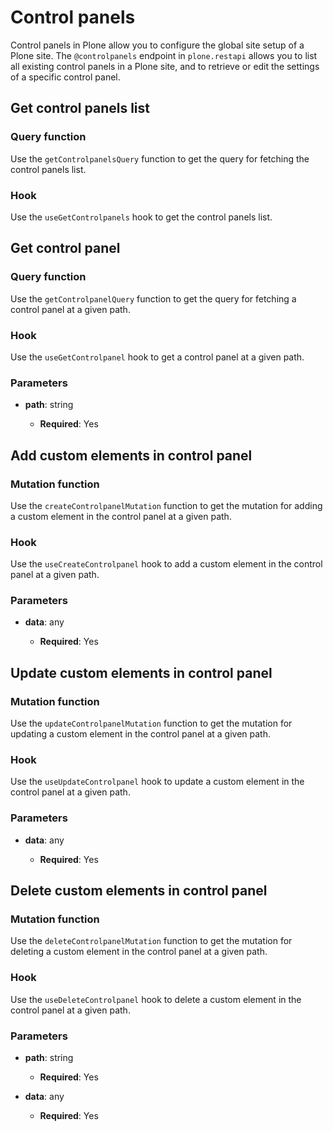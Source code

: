 # Control panels

Control panels in Plone allow you to configure the global site setup of a Plone site.
The `@controlpanels` endpoint in `plone.restapi` allows you to list all existing control panels in a Plone site, and to retrieve or edit the settings of a specific control panel.

## Get control panels list

### Query function

Use the `getControlpanelsQuery` function to get the query for fetching the control panels list.

### Hook

Use the `useGetControlpanels` hook to get the control panels list.

## Get control panel

### Query function

Use the `getControlpanelQuery` function to get the query for fetching a control panel at a given path.

### Hook

Use the `useGetControlpanel` hook to get a control panel at a given path.

### Parameters

- **path**: string

  - **Required**: Yes

## Add custom elements in control panel

### Mutation function

Use the `createControlpanelMutation` function to get the mutation for adding a custom element in the control panel at a given path.

### Hook

Use the `useCreateControlpanel` hook to add a custom element in the control panel at a given path.

### Parameters

- **data**: any

  - **Required**: Yes

## Update custom elements in control panel

### Mutation function

Use the `updateControlpanelMutation` function to get the mutation for updating a custom element in the control panel at a given path.

### Hook

Use the `useUpdateControlpanel` hook to update a custom element in the control panel at a given path.

### Parameters

- **data**: any

  - **Required**: Yes

## Delete custom elements in control panel

### Mutation function

Use the `deleteControlpanelMutation` function to get the mutation for deleting a custom element in the control panel at a given path.

### Hook

Use the `useDeleteControlpanel` hook to delete a custom element in the control panel at a given path.

### Parameters

- **path**: string

  - **Required**: Yes

- **data**: any

  - **Required**: Yes
